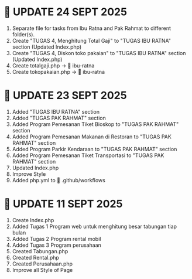 # 📅 UPDATE 24 SEPT 2025
1. Separate file for tasks from Ibu Ratna and Pak Rahmat to different folder(s).
2. Create "TUGAS 4, Menghitung Total Gaji" to "TUGAS IBU RATNA" section (Updated Index.php)
3. Create "TUGAS 4, Diskon toko pakaian" to "TUGAS IBU RATNA" section (Updated Index.php)
4. Create totalgaji.php → 📁 ibu-ratna
5. Create tokopakaian.php → 📁 ibu-ratna

# 📅 UPDATE 23 SEPT 2025
1. Added "TUGAS IBU RATNA" section
2. Added "TUGAS PAK RAHMAT" section
3. Added Program Pemesanan Tiket Bioskop to "TUGAS PAK RAHMAT" section
4. Added Program Pemesanan Makanan di Restoran to "TUGAS PAK RAHMAT" section
5. Added Program Parkir Kendaraan to "TUGAS PAK RAHMAT" section
6. Added Program Pemesanan Tiket Transportasi to "TUGAS PAK RAHMAT" section
7. Updated Index.php
8. Improve Style
9. Added php.yml to 📁 .github/workflows

# 📅 UPDATE 11 SEPT 2025
1. Create Index.php
2. Added Tugas 1 Program web untuk menghitung besar tabungan tiap bulan
3. Added Tugas 2 Program rental mobil
4. Added Tugas 3 Program perusahaan
5. Created Tabungan.php
6. Created Rental.php
7. Created Perusahaan.php
8. Improve all Style of Page
